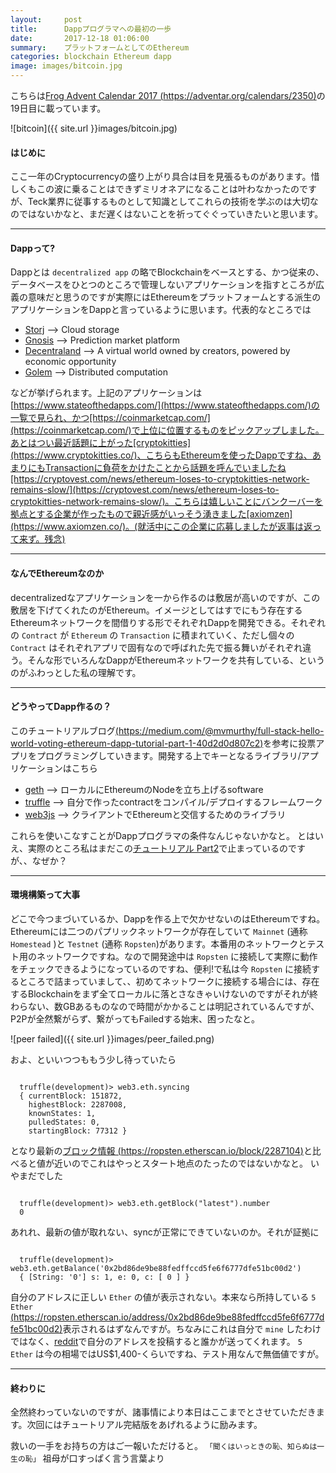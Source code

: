 ```yaml
---
layout:     post
title:      Dappプログラマへの最初の一歩
date:       2017-12-18 01:06:00
summary:    プラットフォームとしてのEthereum
categories: blockchain Ethereum dapp
image: images/bitcoin.jpg
---
```


こちらは[Frog Advent Calendar 2017 (https://adventar.org/calendars/2350)](https://adventar.org/calendars/2350)の19日目に載っています。


![bitcoin]({{ site.url }}images/bitcoin.jpg)


#### はじめに

ここ一年のCryptocurrencyの盛り上がり具合は目を見張るものがあります。惜しくもこの波に乗ることはできずミリオネアになることは叶わなかったのですが、Teck業界に従事するものとして知識としてこれらの技術を学ぶのは大切なのではないかなと、まだ遅くはないことを祈ってぐぐっていきたいと思います。

---

#### Dappって?

Dappとは `decentralized app` の略でBlockchainをベースとする、かつ従来の、データベースをひとつのところで管理しないアプリケーションを指すところが広義の意味だと思うのですが実際にはEthereumをプラットフォームとする派生のアプリケーションをDappと言っているように思います。代表的なところでは

 - [Storj](https://storj.io/) --> Cloud storage
 - [Gnosis](https://gnosis.pm/) --> Prediction market platform
 - [Decentraland](https://decentraland.org/) --> A virtual world owned by creators, powered by economic opportunity
 - [Golem](https://golem.network/) --> Distributed computation

などが挙げられます。上記のアプリケーションは[https://www.stateofthedapps.com/](https://www.stateofthedapps.com/)の一覧で見られ、かつ[https://coinmarketcap.com/](https://coinmarketcap.com/)で上位に位置するものをピックアップしました。あとはつい最近話題に上がった[cryptokitties](https://www.cryptokitties.co/)、こちらもEthereumを使ったDappですね、あまりにもTransactionに負荷をかけたことから話題を呼んでいましたね[https://cryptovest.com/news/ethereum-loses-to-cryptokitties-network-remains-slow/](https://cryptovest.com/news/ethereum-loses-to-cryptokitties-network-remains-slow/)。こちらは嬉しいことにバンクーバーを拠点とする企業が作ったもので親近感がいっそう湧きました[axiomzen](https://www.axiomzen.co/)。(就活中にこの企業に応募しましたが返事は返って来ず。残念)


---

#### なんでEthereumなのか

decentralizedなアプリケーションを一から作るのは敷居が高いのですが、この敷居を下げてくれたのがEthereum。イメージとしてはすでにもう存在するEthereumネットワークを間借りする形でそれぞれDappを開発できる。それぞれの `Contract` が `Ethereum` の `Transaction` に積まれていく、ただし個々の `Contract` はそれぞれアプリで固有なので呼ばれた先で振る舞いがそれぞれ違う。そんな形でいろんなDappがEthereumネットワークを共有している、というのがふわっとした私の理解です。

---

#### どうやってDapp作るの？

このチュートリアルブログ[(https://medium.com/@mvmurthy/full-stack-hello-world-voting-ethereum-dapp-tutorial-part-1-40d2d0d807c2)](https://medium.com/@mvmurthy/full-stack-hello-world-voting-ethereum-dapp-tutorial-part-1-40d2d0d807c2)を参考に投票アプリをプログラミングしていきます。開発する上でキーとなるライブラリ/アプリケーションはこちら
- [geth](https://github.com/ethereum/go-ethereum/wiki/geth) --> ローカルにEthereumのNodeを立ち上げるsoftware
- [truffle](http://truffleframework.com/) --> 自分で作ったcontractをコンパイル/デプロイするフレームワーク
- [web3js](https://github.com/ethereum/web3.js/) --> クライアントでEthereumと交信するためのライブラリ


これらを使いこなすことがDappプログラマの条件なんじゃないかなと。
とはいえ、実際のところ私はまだこの[チュートリアル Part2](https://medium.com/@mvmurthy/full-stack-hello-world-voting-ethereum-dapp-tutorial-part-2-30b3d335aa1f)で止まっているのですが、、なぜか？


---

#### 環境構築って大事

どこで今つまづいているか、Dappを作る上で欠かせないのはEthereumですね。Ethereumには二つのパプリックネットワークが存在していて `Mainnet` (通称 `Homestead` )と `Testnet` (通称 `Ropsten`)があります。本番用のネットワークとテスト用のネットワークですね。なので開発途中は `Ropsten` に接続して実際に動作をチェックできるようになっているのですね、便利!で私は今 `Ropsten` に接続するところで詰まっていまして、、初めてネットワークに接続する場合には、存在するBlockchainをまず全てローカルに落とさなきゃいけないのですがそれが終わらない、数GBあるものなので時間がかかることは明記されているんですが、P2Pが全然繋がらず、繋がってもFailedする始末、困ったなと。

![peer failed]({{ site.url }}images/peer_failed.png)

およ、といいつつももう少し待っていたら
```

  truffle(development)> web3.eth.syncing
  { currentBlock: 151872,
    highestBlock: 2287008,
    knownStates: 1,
    pulledStates: 0,
    startingBlock: 77312 }

```
となり最新の[ブロック情報 (https://ropsten.etherscan.io/block/2287104)](https://ropsten.etherscan.io/block/2287104)と比べると値が近いのでこれはやっとスタート地点のたったのではないかなと。
いやまだでした
```

  truffle(development)> web3.eth.getBlock("latest").number
  0

```
あれれ、最新の値が取れない、syncが正常にできていないのか。それが証拠に
```

  truffle(development)> web3.eth.getBalance('0x2bd86de9be88fedffccd5fe6f6777dfe51bc00d2')
  { [String: '0'] s: 1, e: 0, c: [ 0 ] }

```
自分のアドレスに正しい `Ether` の値が表示されない。本来なら所持している `5 Ether`  [(https://ropsten.etherscan.io/address/0x2bd86de9be88fedffccd5fe6f6777dfe51bc00d2)](https://ropsten.etherscan.io/address/0x2bd86de9be88fedffccd5fe6f6777dfe51bc00d2)表示されるはずなんですが。ちなみにこれは自分で `mine` したわけではなく、[reddit](https://www.reddit.com/r/ethdev/comments/72ltwj/the_new_if_you_need_some_ropsten_testnet_ethers/)で自分のアドレスを投稿すると誰かが送ってくれます。 `5 Ether` は今の相場ではUS$1,400-くらいですね、テスト用なんで無価値ですが。

---

#### 終わりに

全然終わっていないのですが、諸事情により本日はここまでとさせていただきます。次回にはチュートリアル完結版をあげれるように励みます。

救いの一手をお持ちの方はご一報いただけると。
`「聞くはいっときの恥、知らぬは一生の恥」` 祖母が口すっぱく言う言葉より
